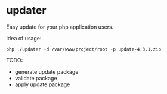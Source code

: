 updater
=======

Easy update for your php application users.

Idea of usage:

```
php ./updater -d /var/www/project/root -p update-4.3.1.zip
```

TODO:

* generate update package
* validate package
* apply update package
